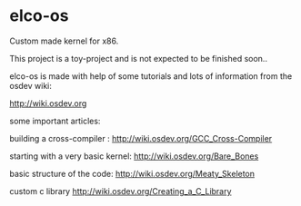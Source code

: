 # elco-os

Custom made kernel for x86.

This project is a toy-project and is not expected to be finished soon..



elco-os is made with help of some tutorials and lots of information from the osdev wiki:

http://wiki.osdev.org


some important articles:


building a cross-compiler : http://wiki.osdev.org/GCC_Cross-Compiler

starting with a very basic kernel:  http://wiki.osdev.org/Bare_Bones

basic structure of the code: http://wiki.osdev.org/Meaty_Skeleton

custom c library    http://wiki.osdev.org/Creating_a_C_Library
